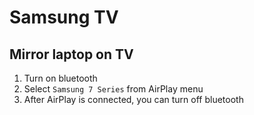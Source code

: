 # Samsung TV

## Mirror laptop on TV

1. Turn on bluetooth
1. Select `Samsung 7 Series` from AirPlay menu
1. After AirPlay is connected, you can turn off bluetooth
